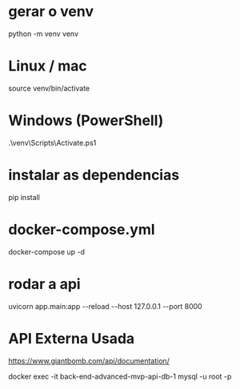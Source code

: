 # gerar o venv
python -m venv venv
# Linux / mac
source venv/bin/activate
# Windows (PowerShell)
.\venv\Scripts\Activate.ps1

# instalar as dependencias
pip install

# docker-compose.yml
docker-compose up -d

# rodar a api
uvicorn app.main:app --reload --host 127.0.0.1 --port 8000

# API Externa Usada
https://www.giantbomb.com/api/documentation/

docker exec -it back-end-advanced-mvp-api-db-1 mysql -u root -p